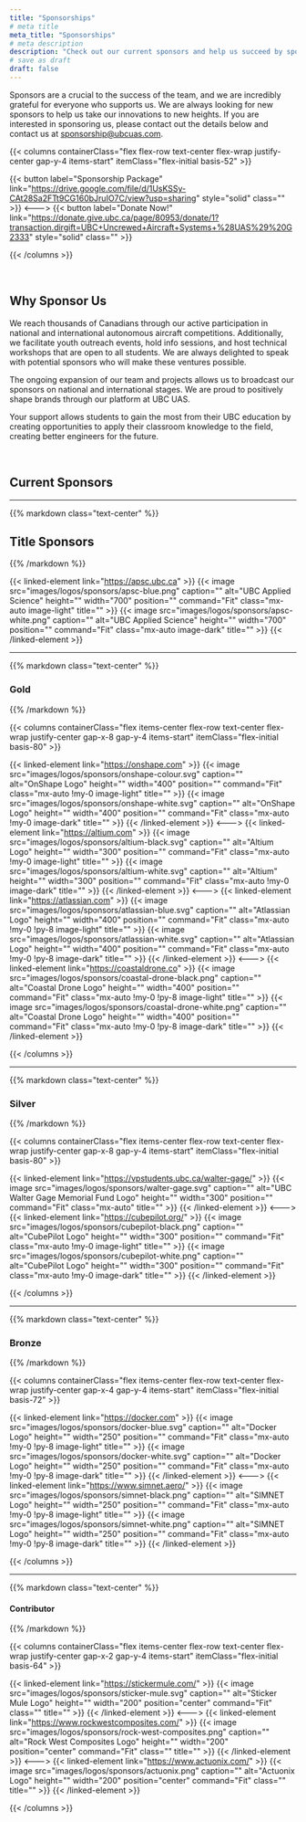 ```yaml
---
title: "Sponsorships"
# meta title
meta_title: "Sponsorships"
# meta description
description: "Check out our current sponsors and help us succeed by sponsoring us!"
# save as draft
draft: false
---
```


Sponsors are a crucial to the success of the team, and we are incredibly grateful for everyone who supports us. We are always looking for new sponsors to help us take our innovations to new heights. If you are interested in sponsoring us, please contact out the details below and contact us at sponsorship@ubcuas.com.

{{< columns containerClass="flex flex-row text-center flex-wrap justify-center gap-y-4 items-start" itemClass="flex-initial basis-52" >}}

{{< button label="Sponsorship Package" link="https://drive.google.com/file/d/1UsKSSy-CAt28Sa2FTt9CG160bJruIO7C/view?usp=sharing" style="solid" class="" >}}
<--->
{{< button label="Donate Now!" link="https://donate.give.ubc.ca/page/80953/donate/1?transaction.dirgift=UBC+Uncrewed+Aircraft+Systems+%28UAS%29%20G2333" style="solid" class="" >}}

{{< /columns >}}

<br>

## Why Sponsor Us

We reach thousands of Canadians through our active participation in national and international autonomous aircraft competitions. Additionally, we facilitate youth outreach events, hold info sessions, and host technical workshops that are open to all students. We are always delighted to speak with potential sponsors who will make these ventures possible.

The ongoing expansion of our team and projects allows us to broadcast our sponsors on national and international stages. We are proud to positively shape brands through our platform at UBC UAS.

Your support allows students to gain the most from their UBC education by creating opportunities to apply their classroom knowledge to the field, creating better engineers for the future.

<br>

## Current Sponsors

<hr>

{{% markdown class="text-center" %}}
## Title Sponsors
{{% /markdown %}}

{{< linked-element link="https://apsc.ubc.ca" >}}
{{< image src="images/logos/sponsors/apsc-blue.png" caption="" alt="UBC Applied Science" height="" width="700" position="" command="Fit" class="mx-auto image-light" title="" >}}
{{< image src="images/logos/sponsors/apsc-white.png" caption="" alt="UBC Applied Science" height="" width="700" position="" command="Fit" class="mx-auto image-dark" title="" >}}
{{< /linked-element >}}

<hr>

{{% markdown class="text-center" %}}
### Gold
{{% /markdown %}}

{{< columns containerClass="flex items-center flex-row text-center flex-wrap justify-center gap-x-8 gap-y-4 items-start" itemClass="flex-initial basis-80" >}}

{{< linked-element link="https://onshape.com" >}}
{{< image src="images/logos/sponsors/onshape-colour.svg" caption="" alt="OnShape Logo" height="" width="400" position="" command="Fit" class="mx-auto !my-0 image-light" title="" >}}
{{< image src="images/logos/sponsors/onshape-white.svg" caption="" alt="OnShape Logo" height="" width="400" position="" command="Fit" class="mx-auto !my-0 image-dark" title="" >}}
{{< /linked-element >}}
<--->
{{< linked-element link="https://altium.com" >}}
{{< image src="images/logos/sponsors/altium-black.svg" caption="" alt="Altium Logo" height="" width="300" position="" command="Fit" class="mx-auto !my-0 image-light" title="" >}}
{{< image src="images/logos/sponsors/altium-white.svg" caption="" alt="Altium" height="" width="300" position="" command="Fit" class="mx-auto !my-0 image-dark" title="" >}}
{{< /linked-element >}}
<--->
{{< linked-element link="https://atlassian.com" >}}
{{< image src="images/logos/sponsors/atlassian-blue.svg" caption="" alt="Atlassian Logo" height="" width="400" position="" command="Fit" class="mx-auto !my-0 !py-8 image-light" title="" >}}
{{< image src="images/logos/sponsors/atlassian-white.svg" caption="" alt="Atlassian Logo" height="" width="400" position="" command="Fit" class="mx-auto !my-0 !py-8 image-dark" title="" >}}
{{< /linked-element >}}
<--->
{{< linked-element link="https://coastaldrone.co" >}}
{{< image src="images/logos/sponsors/coastal-drone-black.png" caption="" alt="Coastal Drone Logo" height="" width="400" position="" command="Fit" class="mx-auto !my-0 !py-8 image-light" title="" >}}
{{< image src="images/logos/sponsors/coastal-drone-white.png" caption="" alt="Coastal Drone Logo" height="" width="400" position="" command="Fit" class="mx-auto !my-0 !py-8 image-dark" title="" >}}
{{< /linked-element >}}

{{< /columns >}}

<hr>

{{% markdown class="text-center" %}}
### Silver
{{% /markdown %}}

{{< columns containerClass="flex items-center flex-row text-center flex-wrap justify-center gap-x-8 gap-y-4 items-start" itemClass="flex-initial basis-80" >}}

{{< linked-element link="https://vpstudents.ubc.ca/walter-gage/" >}}
{{< image src="images/logos/sponsors/walter-gage.svg" caption="" alt="UBC Walter Gage Memorial Fund Logo" height="" width="300" position="" command="Fit" class="mx-auto" title="" >}}
{{< /linked-element >}}
<--->
{{< linked-element link="https://cubepilot.org/" >}}
{{< image src="images/logos/sponsors/cubepilot-black.png" caption="" alt="CubePilot Logo" height="" width="300" position="" command="Fit" class="mx-auto !my-0 image-light" title="" >}}
{{< image src="images/logos/sponsors/cubepilot-white.png" caption="" alt="CubePilot Logo" height="" width="300" position="" command="Fit" class="mx-auto !my-0 image-dark" title="" >}}
{{< /linked-element >}}

{{< /columns >}}

<hr>

{{% markdown class="text-center" %}}
### Bronze
{{% /markdown %}}

{{< columns containerClass="flex items-center flex-row text-center flex-wrap justify-center gap-x-4 gap-y-4 items-start" itemClass="flex-initial basis-72" >}}

{{< linked-element link="https://docker.com" >}}
{{< image src="images/logos/sponsors/docker-blue.svg" caption="" alt="Docker Logo" height="" width="250" position="" command="Fit" class="mx-auto !my-0 !py-8 image-light" title="" >}}
{{< image src="images/logos/sponsors/docker-white.svg" caption="" alt="Docker Logo" height="" width="250" position="" command="Fit" class="mx-auto !my-0 !py-8 image-dark" title="" >}}
{{< /linked-element >}}
<--->
{{< linked-element link="https://www.simnet.aero/" >}}
{{< image src="images/logos/sponsors/simnet-black.png" caption="" alt="SIMNET Logo" height="" width="250" position="" command="Fit" class="mx-auto !my-0 !py-8 image-light" title="" >}}
{{< image src="images/logos/sponsors/simnet-white.png" caption="" alt="SIMNET Logo" height="" width="250" position="" command="Fit" class="mx-auto !my-0 !py-8 image-dark" title="" >}}
{{< /linked-element >}}

{{< /columns >}}

<hr>

{{% markdown class="text-center" %}}
#### Contributor
{{% /markdown %}}

{{< columns containerClass="flex items-center flex-row text-center flex-wrap justify-center gap-x-2 gap-y-4 items-start" itemClass="flex-initial basis-64" >}}

{{< linked-element link="https://stickermule.com/" >}}
{{< image src="images/logos/sponsors/sticker-mule.svg" caption="" alt="Sticker Mule Logo" height="" width="200" position="center" command="Fit" class="" title="" >}}
{{< /linked-element >}}
<--->
{{< linked-element link="https://www.rockwestcomposites.com/" >}}
{{< image src="images/logos/sponsors/rock-west-composites.png" caption="" alt="Rock West Composites Logo" height="" width="200" position="center" command="Fit" class="" title="" >}}
{{< /linked-element >}}
<--->
{{< linked-element link="https://www.actuonix.com/" >}}
{{< image src="images/logos/sponsors/actuonix.png" caption="" alt="Actuonix Logo" height="" width="200" position="center" command="Fit" class="" title="" >}}
{{< /linked-element >}}

{{< /columns >}}
